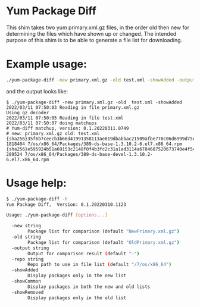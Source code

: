 # Yum Package Diff

This shim takes two yum primary.xml.gz files, in the order old then new for
determining the files which have shown up or changed.  The intended purpose of this
shim is to be able to generate a file list for downloading.

# Example usage:
```bash
./yum-package-diff -new primary.xml.gz -old test.xml -showAdded -output list.txt
```

and the output looks like:
```
$ ./yum-package-diff -new primary.xml.gz -old  test.xml -showAdded
2022/03/11 07:50:03 Reading in file primary.xml.gz
Using gz decoder
2022/03/11 07:50:05 Reading in file test.xml
2022/03/11 07:50:07 doing matchups
# Yum-diff matchup, version: 0.1.20220311.0749
# new: primary.xml.gz old: test.xml
{sha256}35f6b7ceecb3b66d41991358113ae019dbabbac21509afbe770c06d6999d75c7 1818404 7/os/x86_64/Packages/389-ds-base-1.3.10.2-6.el7.x86_64.rpm
{sha256}e595924b51a69153c2148f0f4b3fc2c31a1ad3114a6784687520673740e4f54a 289524 7/os/x86_64/Packages/389-ds-base-devel-1.3.10.2-6.el7.x86_64.rpm
```


# Usage help:
```bash
$ ./yum-package-diff -h
Yum Package Diff,  Version: 0.1.20220310.1123

Usage: ./yum-package-diff [options...]

  -new string
        Package list for comparison (default "NewPrimary.xml.gz")
  -old string
        Package list for comparison (default "OldPrimary.xml.gz")
  -output string
        Output for comparison result (default "-")
  -repo string
        Repo path to use in file list (default "/7/os/x86_64")
  -showAdded
        Display packages only in the new list
  -showCommon
        Display packages in both the new and old lists
  -showRemoved
        Display packages only in the old list
```




